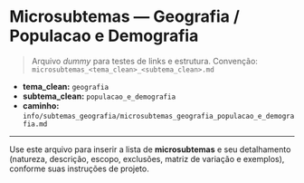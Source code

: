 # Microsubtemas — Geografia / Populacao e Demografia

> Arquivo *dummy* para testes de links e estrutura.
> Convenção: `microsubtemas_<tema_clean>_<subtema_clean>.md`

- **tema_clean:** `geografia`
- **subtema_clean:** `populacao_e_demografia`
- **caminho:** `info/subtemas_geografia/microsubtemas_geografia_populacao_e_demografia.md`

---

Use este arquivo para inserir a lista de **microsubtemas** e seu detalhamento (natureza, descrição, escopo, exclusões, matriz de variação e exemplos), conforme suas instruções de projeto.

